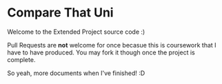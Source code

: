 # Compare That Uni

Welcome to the Extended Project source code :)

Pull Requests are **not** welcome for once becasue this is coursework that I have to have produced. You may fork it though once the project is complete.

So yeah, more documents when I've finished! :D
